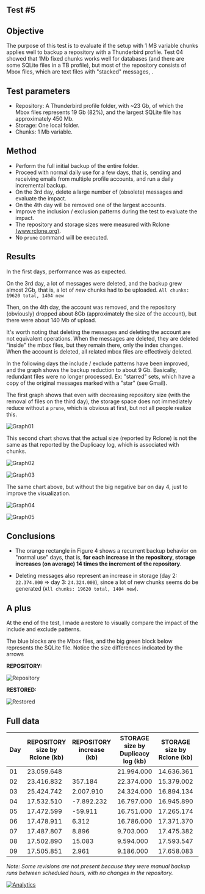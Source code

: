 ## Test #5

## Objective

The purpose of this test is to evaluate if the setup with 1 MB variable chunks applies well to backup a repository with a Thunderbird profile. Test 04 showed that 1Mb fixed chunks works well for databases (and there are some SQLite files in a TB profile), but most of the repository consists of Mbox files, which are text files with "stacked" messages, .

## Test parameters

* Repository: A Thunderbird profile folder, with ~23 Gb, of which the Mbox files represents 19 Gb (82%), and the largest SQLite file has approximately 450 Mb.
* Storage: One local folder.
* Chunks: 1 Mb variable.

## Method

* Perform the full initial backup of the entire folder.
* Proceed with normal daily use for a few days, that is, sending and receiving emails from multiple profile accounts, and run a daily incremental backup.
* On the 3rd day, delete a large number of (obsolete) messages and evaluate the impact.
* On the 4th day will be removed one of the largest accounts.
* Improve the inclusion / exclusion patterns during the test to evaluate the impact.
* The repository and storage sizes were measured with Rclone [(www.rclone.org)](http://www.rclone.org).
* No ```prune``` command will be executed.

## Results

In the first days, performance was as expected. 

On the 3rd day, a lot of messages were deleted, and the backup grew almost 2Gb, that is, a lot of *new* chunks had to be uploaded.
```All chunks: 19620 total, 1404 new```

Then, on the 4th day, the account was removed, and the repository (obviously) dropped about 8Gb (approximately the size of the account), but there were about 140 Mb of upload.

It's worth noting that deleting the messages and deleting the account are not equivalent operations. When the messages are deleted, they are deleted "inside" the mbox files, but they remain there, only the index changes. When the account is deleted, all related mbox files are effectively deleted.

In the following days the include / exclude patterns have been improved, and the graph shows the backup reduction to about 9 Gb. Basically, redundant files were no longer processed. Ex: "starred" sets, which have a copy of the original messages marked with a "star" (see Gmail).

The first graph shows that even with decreasing repository size (with the removal of files on the third day), the storage space does not immediately reduce without a ```prune```, which is obvious at first, but not all people realize this.

![Graph01][1]

This second chart shows that the actual size (reported by Rclone) is not the same as that reported by the Duplicacy log, which is associated with chunks.

![Graph02][2]

![Graph03][3]

The same chart above, but without the big negative bar on day 4, just to improve the visualization.

![Graph04][4]

![Graph05][5]


## Conclusions

* The orange rectangle in Figure 4 shows a recurrent backup behavior on "normal use" days, that is, **for each increase in the repository, storage increases (on average) 14 times the increment of the repository**.

* Deleting messages also represent an increase in storage (day 2: ```22.374.000```  =>  day 3: ```24.324.000```), since a lot of new chunks seems do be generated (```All chunks: 19620 total, 1404 new```).

## A plus

At the end of the test, I made a restore to visually compare the impact of the include and exclude patterns.

The blue blocks are the Mbox files, and the big green block below represents the SQLite file. Notice the size differences indicated by the arrows

**REPOSITORY:**

![Repository][6]

**RESTORED:**

![Restored][7]

## 

  [1]: https://raw.githubusercontent.com/TowerBR/backup_software_testing/master/images/test05/tb1.png
  [2]: https://raw.githubusercontent.com/TowerBR/backup_software_testing/master/images/test05/tb2.png
  [3]: https://raw.githubusercontent.com/TowerBR/backup_software_testing/master/images/test05/tb3.png 
  [4]: https://raw.githubusercontent.com/TowerBR/backup_software_testing/master/images/test05/tb4.png 
  [5]: https://raw.githubusercontent.com/TowerBR/backup_software_testing/master/images/test05/tb5.png 
  [6]: https://raw.githubusercontent.com/TowerBR/backup_software_testing/master/images/test05/tb_source_editado.png 
  [7]: https://raw.githubusercontent.com/TowerBR/backup_software_testing/master/images/test05/tb_restore_editado.png 

## Full data

| Day | REPOSITORY size     by Rclone     (kb) | REPOSITORY increase     (kb) | STORAGE size by Duplicacy log     (kb) | STORAGE size by Rclone     (kb) | STORAGE increase     (kb)  | Version | uploaded     (All chunks      log line) (kb) | Backup time |
|-----|----------------------------------------|------------------------------|----------------------------------------|---------------------------------|----------------------------|---------|----------------------------------------------|-------------|
| 01  | 23.059.648                             |                              | 21.994.000                             | 14.636.361                      |                            | 1       | 13.017.000                                   | 00:29:11    |
| 02  | 23.416.832                             | 357.184                      | 22.374.000                             | 15.379.002                      | 742.641                    | 3       | 725.234                                      | 00:08:16    |
| 03  | 25.424.742                             | 2.007.910                    | 24.324.000                             | 16.894.134                      | 1.515.132                  | 4       | 1.444.000                                    | 00:07:23    |
| 04  | 17.532.510                             | -7.892.232                   | 16.797.000                             | 16.945.890                      | 51.756                     | 5       | 144.797                                      | 00:03:19    |
| 05  | 17.472.599                             | -59.911                      | 16.751.000                             | 17.265.174                      | 319.284                    | 7       | 164.742                                      | 00:01:47    |
| 06  | 17.478.911                             | 6.312                        | 16.786.000                             | 17.371.370                      | 106.196                    | 8       | 103.706                                      | 00:01:49    |
| 07  | 17.487.807                             | 8.896                        | 9.703.000                              | 17.475.382                      | 104.012                    | 9       | 101.573                                      | 00:00:54    |
| 08  | 17.502.890                             | 15.083                       | 9.594.000                              | 17.593.547                      | 118.165                    | 10      | 115.394                                      | 00:01:00    |
| 09  | 17.505.851                             | 2.961                        | 9.186.000                              | 17.658.083                      | 64.536                     | 11      | 63.022                                       | 00:00:29    |


*Note: Some revisions are not present because they were manual backup runs between scheduled hours, with no changes in the repository.*



[![Analytics](https://ga-beacon.appspot.com/UA-113708097-1/test_05?pixel)](https://github.com/igrigorik/ga-beacon)
